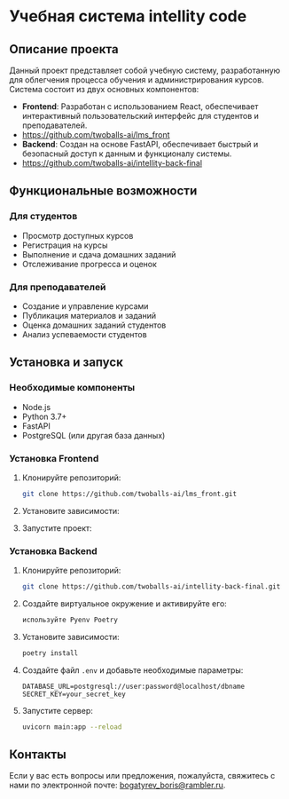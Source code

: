 # Учебная система intellity code

## Описание проекта

Данный проект представляет собой учебную систему, разработанную для облегчения процесса обучения и администрирования курсов. Система состоит из двух основных компонентов:

- **Frontend**: Разработан с использованием React, обеспечивает интерактивный пользовательский интерфейс для студентов и преподавателей.
- https://github.com/twoballs-ai/lms_front
- **Backend**: Создан на основе FastAPI, обеспечивает быстрый и безопасный доступ к данным и функционалу системы.
- https://github.com/twoballs-ai/intellity-back-final

## Функциональные возможности

### Для студентов

- Просмотр доступных курсов
- Регистрация на курсы
- Выполнение и сдача домашних заданий
- Отслеживание прогресса и оценок

### Для преподавателей

- Создание и управление курсами
- Публикация материалов и заданий
- Оценка домашних заданий студентов
- Анализ успеваемости студентов

## Установка и запуск

### Необходимые компоненты

- Node.js
- Python 3.7+
- FastAPI
- PostgreSQL (или другая база данных)

### Установка Frontend

1. Клонируйте репозиторий:

    ```bash
    git clone https://github.com/twoballs-ai/lms_front.git
    ```

2. Установите зависимости:



3. Запустите проект:



### Установка Backend

1. Клонируйте репозиторий:

    ```bash
    git clone https://github.com/twoballs-ai/intellity-back-final.git
    ```

2. Создайте виртуальное окружение и активируйте его:

    ```bash
    используйте Pyenv Poetry
    ```

3. Установите зависимости:

    ```bash
    poetry install
    ```

4. Создайте файл `.env` и добавьте необходимые параметры:

    ```
    DATABASE_URL=postgresql://user:password@localhost/dbname
    SECRET_KEY=your_secret_key
    ```

5. Запустите сервер:

    ```bash
    uvicorn main:app --reload
    ```


## Контакты

Если у вас есть вопросы или предложения, пожалуйста, свяжитесь с нами по электронной почте: [bogatyrev_boris@rambler.ru](mailto:bogatyrev_boris@rambler.ru).
